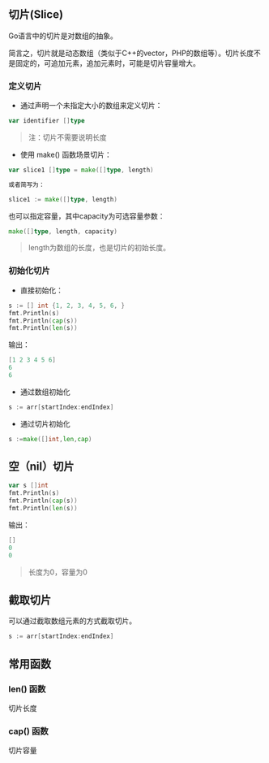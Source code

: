 ## 切片\(Slice\)

Go语言中的切片是对数组的抽象。

简言之，切片就是动态数组（类似于C++的vector，PHP的数组等）。切片长度不是固定的，可追加元素，追加元素时，可能是切片容量增大。

### 定义切片

* 通过声明一个未指定大小的数组来定义切片：

```go
var identifier []type
```

> 注：切片不需要说明长度

* 使用 make\(\) 函数场景切片：

```go
var slice1 []type = make([]type, length)

或者简写为：

slice1 := make([]type, length)
```

也可以指定容量，其中capacity为可选容量参数：

```go
make([]type, length, capacity)
```

> length为数组的长度，也是切片的初始长度。

### 初始化切片

* 直接初始化：

```go
s := [] int {1, 2, 3, 4, 5, 6, }
fmt.Println(s)
fmt.Println(cap(s))
fmt.Println(len(s))
```

输出：

```go
[1 2 3 4 5 6]
6
6
```

* 通过数组初始化

```go
s := arr[startIndex:endIndex]
```

* 通过切片初始化

```go
s :=make([]int,len,cap)
```

## 空（nil）切片

```go
var s []int
fmt.Println(s)
fmt.Println(cap(s))
fmt.Println(len(s))
```

输出：

```go
[]
0
0
```

> 长度为0，容量为0

## 截取切片

可以通过截取数组元素的方式截取切片。

```go
s := arr[startIndex:endIndex]
```

## 常用函数

### len\(\)  函数

切片长度

### cap\(\) 函数

切片容量

